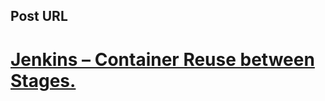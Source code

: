 
## Post URL

# [Jenkins – Container Reuse between Stages.](https://devops-db.com/jenkins-container-reuse-between-stages/ "Permalink to: Jenkins – Container Reuse between Stages.")